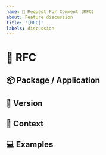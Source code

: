 ```yaml
---
name: 💬 Request For Comment (RFC)
about: Feature discussion
title: '[RFC]'
labels: discussion
---
```


<!---
Thanks for filing an issue 😄 ! Before you submit, please check the open/closed issues since someone might have asked the same thing before!
-->

# 💬 RFC

<!--- Provide a detailed summary of the issue here -->

<!--- Provide a general summary of the issue here -->

## 📦 Package / Application

<!-- In what package(s) or application(s) have you experienced this bug? -->
<!-- [e.g.: @sensenet/query or sn-dms-demo ] -->

## 📃 Version

<!-- The concrete version of the package / application -->

## 🔦 Context

<!--- How has this issue affected you? What are you trying to accomplish? -->
<!--- Providing context helps us come up with a solution that is most useful in the real world -->

## 💻 Examples

<!-- Examples help us understand the requested feature better -->
